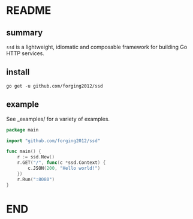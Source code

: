 # README

## summary
`ssd` is a lightweight, idiomatic and composable framework for building Go HTTP services.

## install
`go get -u github.com/forging2012/ssd`

## example
See _examples/ for a variety of examples.

```go
package main

import "github.com/forging2012/ssd"

func main() {
	r := ssd.New()
	r.GET("/", func(c *ssd.Context) {
		c.JSON(200, "Hello world!")
	})
	r.Run(":8080")
}
```



# END
